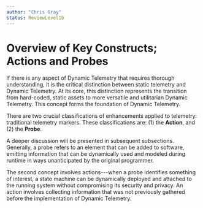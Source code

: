 ```yaml
---
author: "Chris Gray"
status: ReviewLevel1b
---
```


# Overview of Key Constructs; Actions and Probes

If there is any aspect of Dynamic Telemetry that requires thorough
understanding, it is the critical distinction between static telemetry and
Dynamic Telemetry. At its core, this distinction represents the transition from
hard-coded, static assets to more versatile and utilitarian Dynamic Telemetry.
This concept forms the foundation of Dynamic Telemetry.

There are two crucial classifications of enhancements applied to telemetry:
traditional telemetry markers. These classifications are: (1) the **Action**,
and (2) the **Probe**.

A deeper discussion will be presented in subsequent subsections. Generally, a
probe refers to an element that can be added to software, emitting information
that can be dynamically used and modeled during runtime in ways unanticipated by
the original programmer.

The second concept involves actions---when a probe identifies something of
interest, a state machine can be dynamically deployed and attached to the
running system without compromising its security and privacy. An action involves
collecting information that was not previously gathered before the
implementation of Dynamic Telemetry.
